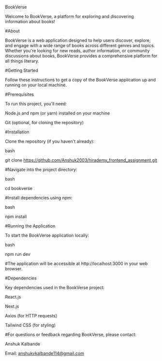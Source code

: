 BookVerse 

Welcome to BookVerse, a platform for exploring and discovering information about books!

#About

BookVerse is a web application designed to help users discover, explore, and engage with a wide range of books across different genres and topics. Whether you're looking for new reads, author information, or community discussions about books, BookVerse provides a comprehensive platform for all things literary.

#Getting Started

Follow these instructions to get a copy of the BookVerse application up and running on your local machine.

#Prerequisites

To run this project, you'll need:

Node.js and npm (or yarn) installed on your machine

Git (optional, for cloning the repository)

#Installation

Clone the repository (if you haven't already):

bash

git clone https://github.com/Anshuk2003/hirademy_frontend_assignment.git


#Navigate into the project directory:

bash

cd bookverse

#Install dependencies using npm:

bash

npm install

#Running the Application

To start the BookVerse application locally:

bash

npm run dev

#The application will be accessible at http://localhost:3000 in your web browser.

#Dependencies

Key dependencies used in the BookVerse project:

React.js

Next.js

Axios (for HTTP requests)

Tailwind CSS (for styling)



#For questions or feedback regarding BookVerse, please contact:

Anshuk Kalbande

Email: anshukvkalbande114@gmail.com
